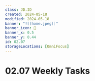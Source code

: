 ```yaml
---
class: JD.ID
created: 2024-05-18
modified: 2024-05-18
banner: "![[home.jpeg]]"
banner_icon: 📇
banner_x: 0.5
banner_y: 0.44
id: 02.07
storageLocations: [OmniFocus]
---
```


# 02.07 Weekly Tasks
